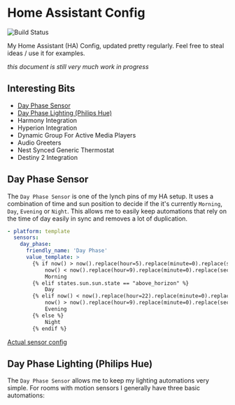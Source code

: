 # Home Assistant Config

![Build Status](https://travis-ci.org/danrspencer/hass-config.svg?branch=master)

My Home Assistant (HA) Config, updated pretty regularly. Feel free to steal ideas / use it for examples.

*this document is still very much work in progress*

## Interesting Bits
- [Day Phase Sensor](#day-phase-sensor)
- [Day Phase Lighting (Philips Hue)](#day-phase-lighting)
- Harmony Integration
- Hyperion Integration
- Dynamic Group For Active Media Players
- Audio Greeters
- Nest Synced Generic Thermostat
- Destiny 2 Integration

## <a name="day-phase-sensor"></a>Day Phase Sensor

The `Day Phase Sensor` is one of the lynch pins of my HA setup. It uses a combination of time and sun position to decide if the it's currently `Morning`, `Day`, `Evening` or `Night`. This allows me to easily keep automations that rely on the time of day easily in sync and removes a lot of duplication.

```yaml
- platform: template
  sensors:
    day_phase:
      friendly_name: 'Day Phase'
      value_template: >
        {% if now() > now().replace(hour=5).replace(minute=0).replace(second=0) and
            now() < now().replace(hour=9).replace(minute=0).replace(second=0) %}
            Morning
        {% elif states.sun.sun.state == "above_horizon" %}
            Day
        {% elif now() < now().replace(hour=22).replace(minute=0).replace(second=0) and
            now() > now().replace(hour=9).replace(minute=0).replace(second=0) %}
            Evening
        {% else %}
            Night
        {% endif %}
```

[Actual sensor config](https://github.com/danrspencer/hass-config/blob/master/sensor/template.yaml)

## <a name="day-phase-lighting"></a>Day Phase Lighting (Philips Hue)

The `Day Phase Sensor` allows me to keep my lighting automations very simple. For rooms with motion sensors I generally have three basic automations:
